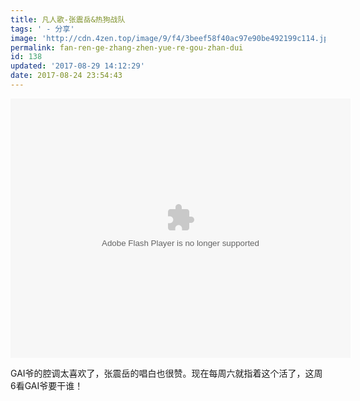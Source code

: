 ```yaml
---
title: 凡人歌-张震岳&热狗战队
tags: ' - 分享'
image: 'http://cdn.4zen.top/image/9/f4/3beef58f40ac97e90be492199c114.jpg'
permalink: fan-ren-ge-zhang-zhen-yue-re-gou-zhan-dui
id: 138
updated: '2017-08-29 14:12:29'
date: 2017-08-24 23:54:43
---
```


<embed height="415" width="544" quality="high" allowfullscreen="true" type="application/x-shockwave-flash" src="//static.hdslb.com/miniloader.swf" flashvars="aid=13694931&page=1" pluginspage="//www.adobe.com/shockwave/download/download.cgi?P1_Prod_Version=ShockwaveFlash"></embed>

GAI爷的腔调太喜欢了，张震岳的唱白也很赞。现在每周六就指着这个活了，这周6看GAI爷要干谁！